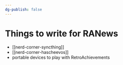 ```yaml
---
dg-publish: false
---
```

# Things to write for RANews

- [[nerd-corner-syncthing]]
- [[nerd-corner-hascheevos]]
- portable devices to play with RetroAchievements